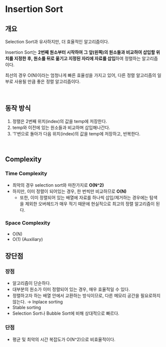 # Insertion Sort

## 개요
Selection Sort과 유사하지만, 더 효율적인 알고리즘이다.

Insertion Sort는 **2번째 원소부터 시작하여 그 앞(왼쪽)의 원소들과 비교하여 삽입할 위치를 지정한 후, 원소를 뒤로 옮기고 지정된 자리에 자료를 삽입**하여 정렬하는 알고리즘이다.

최선의 경우 O(N)이라는 엄청나게 빠른 효율성을 가지고 있어, 다른 정렬 알고리즘의 일부로 사용될 만큼 좋은 정렬 알고리즘이다.

<br>

## 동작 방식
1. 정렬은 2번째 위치(index)의 값을 temp에 저장한다.
2. temp와 이전에 있는 원소들과 비교하며 삽입해나간다.
3. '1'번으로 돌아가 다음 위치(index)의 값을 temp에 저장하고, 반복한다.

<br>

## Complexity
### Time Complexity
- 최악의 경우 selection sort와 마찬가지로 **O(N^2)**
- 하지만, 이미 정렬이 되어있는 경우, 한 번씩만 비교하므로 **O(N)**
    - 또한, 이미 정렬되어 있는 배열에 자료를 하나씩 삽입/제거하는 경우에는 탐색을 제외한 오버헤드가 매우 적기 때문에 현실적으로 최고의 정렬 알고리즘이 된다.

### Space Complexity
- O(N)
- O(1) (Auxiliary)

## 장단점
### 장점
- 알고리즘이 단순하다.
- 대부분의 원소가 이미 정렬되어 있는 경우, 매우 효율적일 수 있다.
- 정렬하고자 하는 배열 안에서 교환하는 방식이므로, 다른 메모리 공간을 필요로하지 않는다. → Inplace sorting
- Stable sorting
- Selection Sort나 Bubble Sort에 비해 상대적으로 빠르다.

### 단점
- 평균 및 최악의 시간 복잡도가 O(N^2)으로 비효율적이다.